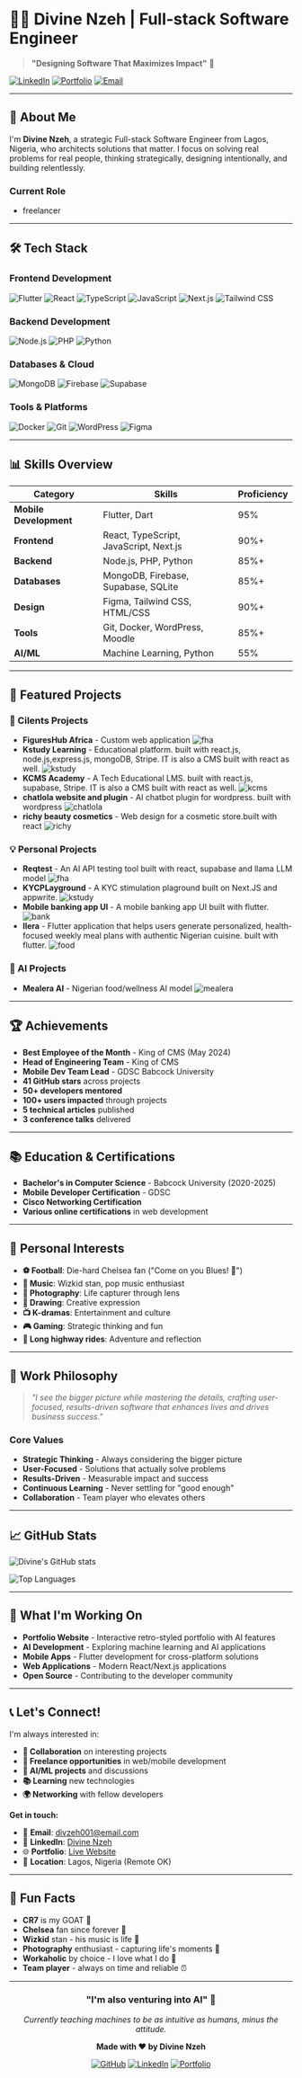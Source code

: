 # 👨‍💻 Divine Nzeh | Full-stack Software Engineer

> **"Designing Software That Maximizes Impact"** 🚀

[![LinkedIn](https://img.shields.io/badge/LinkedIn-0077B5?style=for-the-badge&logo=linkedin&logoColor=white)](https://www.linkedin.com/in/divine-nzeh-86201b255/)
[![Portfolio](https://img.shields.io/badge/Portfolio-FF5722?style=for-the-badge&logo=todoist&logoColor=white)](https://nzehdivine.vercel.app/)
[![Email](https://img.shields.io/badge/Email-D14836?style=for-the-badge&logo=gmail&logoColor=white)](mailto:divzeh001@email.com)

---

## 🎯 **About Me**

I'm **Divine Nzeh**, a strategic Full-stack Software Engineer from Lagos, Nigeria, who architects solutions that matter. I focus on solving real problems for real people, thinking strategically, designing intentionally, and building relentlessly.

### **Current Role**
- freelancer


---

## 🛠️ **Tech Stack**

### **Frontend Development**
![Flutter](https://img.shields.io/badge/Flutter-02569B?style=for-the-badge&logo=flutter&logoColor=white)
![React](https://img.shields.io/badge/React-20232A?style=for-the-badge&logo=react&logoColor=61DAFB)
![TypeScript](https://img.shields.io/badge/TypeScript-007ACC?style=for-the-badge&logo=typescript&logoColor=white)
![JavaScript](https://img.shields.io/badge/JavaScript-323330?style=for-the-badge&logo=javascript&logoColor=F7DF1E)
![Next.js](https://img.shields.io/badge/Next.js-000000?style=for-the-badge&logo=next.js&logoColor=white)
![Tailwind CSS](https://img.shields.io/badge/Tailwind_CSS-38B2AC?style=for-the-badge&logo=tailwind-css&logoColor=white)

### **Backend Development**
![Node.js](https://img.shields.io/badge/Node.js-43853D?style=for-the-badge&logo=node.js&logoColor=white)
![PHP](https://img.shields.io/badge/PHP-777BB4?style=for-the-badge&logo=php&logoColor=white)
![Python](https://img.shields.io/badge/Python-3776AB?style=for-the-badge&logo=python&logoColor=white)

### **Databases & Cloud**
![MongoDB](https://img.shields.io/badge/MongoDB-4EA94B?style=for-the-badge&logo=mongodb&logoColor=white)
![Firebase](https://img.shields.io/badge/Firebase-FFCA28?style=for-the-badge&logo=firebase&logoColor=black)
![Supabase](https://img.shields.io/badge/Supabase-3ECF8E?style=for-the-badge&logo=supabase&logoColor=white)

### **Tools & Platforms**
![Docker](https://img.shields.io/badge/Docker-2496ED?style=for-the-badge&logo=docker&logoColor=white)
![Git](https://img.shields.io/badge/Git-F05032?style=for-the-badge&logo=git&logoColor=white)
![WordPress](https://img.shields.io/badge/WordPress-21759B?style=for-the-badge&logo=wordpress&logoColor=white)
![Figma](https://img.shields.io/badge/Figma-F24E1E?style=for-the-badge&logo=figma&logoColor=white)

---

## 📊 **Skills Overview**

| Category | Skills | Proficiency |
|----------|--------|-------------|
| **Mobile Development** | Flutter, Dart | 95% |
| **Frontend** | React, TypeScript, JavaScript, Next.js | 90%+ |
| **Backend** | Node.js, PHP, Python | 85%+ |
| **Databases** | MongoDB, Firebase, Supabase, SQLite | 85%+ |
| **Design** | Figma, Tailwind CSS, HTML/CSS | 90%+ |
| **Tools** | Git, Docker, WordPress, Moodle | 85%+ |
| **AI/ML** | Machine Learning, Python | 55% |

---

## 🚀 **Featured Projects**

### **🎯 Cilents Projects**
- **FiguresHub Africa** - Custom web application ![fha](https://figureshubafrica.com/)
- **Kstudy Learning** - Educational platform. built with react.js, node.js,express.js, mongoDB, Stripe. IT is also a CMS built with react as well. ![kstudy](https://kstudylearning.com/)
 - **KCMS Academy** - A Tech Educational LMS. built with react.js, supabase, Stripe. IT is also a CMS built with react as well. ![kcms](https://training.kingofcms.net/)
- **chatlola website and plugin** - AI chatbot plugin for wordpress. built with wordpress ![chatlola](https://www.chatlola.com/)
- **richy beauty cosmetics** - Web design for a cosmetic store.built with react  ![richy](https://richybeauty.vercel.app/)

### **💡 Personal Projects**
- **Reqtest** - An AI API testing tool built with react, supabase and llama LLM model ![fha](https://reqtest.cyou/)
- **KYCPLayground** - A KYC stimulation plaground built on Next.JS and appwrite. ![kstudy](https://kycplayground.vercel.app/)
- **Mobile banking app UI** - A mobile banking app UI built with flutter. ![bank](https://github.com/divo662/mobile-banking-app-ui)
- **Ilera** -  Flutter application that helps users generate personalized, health-focused weekly meal plans with authentic Nigerian cuisine.  built with flutter. ![food](https://github.com/divo662/ilera-app/)

### **🤖 AI Projects**
- **Mealera AI** - Nigerian food/wellness AI model  ![mealera](https://huggingface.co/divoishim/mealera)

---

## 🏆 **Achievements**

- **Best Employee of the Month** - King of CMS (May 2024)
- **Head of Engineering Team** - King of CMS
- **Mobile Dev Team Lead** - GDSC Babcock University
- **41 GitHub stars** across projects
- **50+ developers mentored**
- **100+ users impacted** through projects
- **5 technical articles** published
- **3 conference talks** delivered

---

## 📚 **Education & Certifications**

- **Bachelor's in Computer Science** - Babcock University (2020-2025)
- **Mobile Developer Certification** - GDSC
- **Cisco Networking Certification**
- **Various online certifications** in web development

---

## 🎨 **Personal Interests**

- **⚽ Football**: Die-hard Chelsea fan ("Come on you Blues! 🔵")
- **🎵 Music**: Wizkid stan, pop music enthusiast
- **📸 Photography**: Life capturer through lens
- **🎨 Drawing**: Creative expression
- **📺 K-dramas**: Entertainment and culture
- **🎮 Gaming**: Strategic thinking and fun
- **🚗 Long highway rides**: Adventure and reflection

---

## 💼 **Work Philosophy**

> *"I see the bigger picture while mastering the details, crafting user-focused, results-driven software that enhances lives and drives business success."*

### **Core Values**
- **Strategic Thinking** - Always considering the bigger picture
- **User-Focused** - Solutions that actually solve problems
- **Results-Driven** - Measurable impact and success
- **Continuous Learning** - Never settling for "good enough"
- **Collaboration** - Team player who elevates others

---

## 📈 **GitHub Stats**

![Divine's GitHub stats](https://github-readme-stats.vercel.app/api?username=divo662&show_icons=true&theme=radical)

![Top Languages](https://github-readme-stats.vercel.app/api/top-langs/?username=divo662&layout=compact&theme=radical)

---

## 🌟 **What I'm Working On**

- **Portfolio Website** - Interactive retro-styled portfolio with AI features
- **AI Development** - Exploring machine learning and AI applications
- **Mobile Apps** - Flutter development for cross-platform solutions
- **Web Applications** - Modern React/Next.js applications
- **Open Source** - Contributing to the developer community

---

## 📞 **Let's Connect!**

I'm always interested in:
- **🤝 Collaboration** on interesting projects
- **💼 Freelance opportunities** in web/mobile development
- **🧠 AI/ML projects** and discussions
- **📚 Learning** new technologies
- **🌍 Networking** with fellow developers

**Get in touch:**
- 📧 **Email**: divzeh001@email.com
- 💼 **LinkedIn**: [Divine Nzeh](https://www.linkedin.com/in/divine-nzeh-86201b255/)
- 🌐 **Portfolio**: [Live Website](https://nzehdivine.vercel.app/)
- 📍 **Location**: Lagos, Nigeria (Remote OK)

---

## 🎯 **Fun Facts**

- **CR7** is my GOAT 🐐
- **Chelsea** fan since forever 🔵
- **Wizkid** stan - his music is life 🎵
- **Photography** enthusiast - capturing life's moments 📸
- **Workaholic** by choice - I love what I do 💪
- **Team player** - always on time and reliable ⏰

---

<div align="center">

### **"I'm also venturing into AI" 🤖**

*Currently teaching machines to be as intuitive as humans, minus the attitude.*

**Made with ❤️ by Divine Nzeh**

[![GitHub](https://img.shields.io/badge/GitHub-100000?style=for-the-badge&logo=github&logoColor=white)](https://github.com/divo662)
[![LinkedIn](https://img.shields.io/badge/LinkedIn-0077B5?style=for-the-badge&logo=linkedin&logoColor=white)](https://www.linkedin.com/in/divine-nzeh-86201b255/)
[![Portfolio](https://img.shields.io/badge/Portfolio-FF5722?style=for-the-badge&logo=todoist&logoColor=white)](https://nzehdivine.vercel.app/)

</div> 
